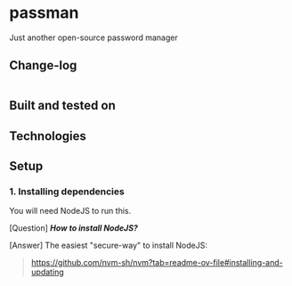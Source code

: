 # passman
Just another open-source password manager

## Change-log
```

```

## Built and tested on


## Technologies

## Setup
### 1. Installing dependencies
You will need NodeJS to run this.

[Question] **_How to install NodeJS?_**

[Answer] The easiest "secure-way" to install NodeJS: 
> https://github.com/nvm-sh/nvm?tab=readme-ov-file#installing-and-updating